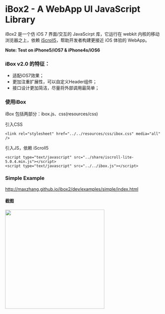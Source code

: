 # iBox2 - A WebApp UI JavaScript Library

iBox2 是一个仿 iOS 7 界面/交互的 JavaScirpt 库，它运行在 webkit 内核的移动浏览器之上，依赖 [iScroll5](https://github.com/cubiq/iscroll)，帮助开发者构建更接近 iOS 体验的 WebApp。

**Note: Test on iPhone5/iOS7 & iPhone4s/iOS6**

### iBox v2.0 的特征：

* 适配iOS7效果；
* 更加注重扩展性，可以自定义Header组件；
* 接口设计更加简洁，尽量将外部调用最简单；

### 使用iBox

iBox 包括两部分：ibox.js、css(resources/css)

引入CSS
```
<link rel="stylesheet" href="../../resources/css/ibox.css" media="all" />
```

引入JS，依赖 iScroll5
```
<script type="text/javascript" src="../share/iscroll-lite-5.0.4.min.js"></script>
<script type="text/javascript" src="../../ibox.js"></script>
```

### Simple Example

http://maxzhang.github.io/ibox2/dev/examples/simple/index.html

#### 截图

<img src="https://raw.github.com/maxzhang/ibox2/master/examples/share/feature.png" width="320" />



